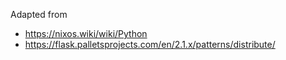 Adapted from

- https://nixos.wiki/wiki/Python
- https://flask.palletsprojects.com/en/2.1.x/patterns/distribute/
